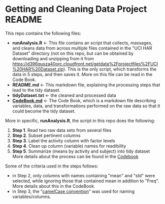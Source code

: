 Getting and Cleaning Data Project README
==========================

This repo contains the following files:
* __runAnalysis.R__ <- This file contains an script that collects, massages, and cleans data from across multiple files contained in the "UCI HAR Dataset" directory (not on this repo, but can be obtained by downloading and unzipping from it from https://d396qusza40orc.cloudfront.net/getdata%2Fprojectfiles%2FUCI%20HAR%20Dataset.zip). This is the only script, which transforms the data in 5 steps, and then saves it. More on this file can be read in the Code Book.
* __README.md__ <- This markdown file, explaining the processing steps that lead to the tidy dataset.
* __tidyDataset.txt__ <- the cleaned and processed data
* [__CodeBook.md__](/CodeBook.md/) <- The Code Book, which is a markdown file describing variables, data, and transformations performed on the raw data so that it could become the tidy dataset.

More in specific, __runAnalysis.R__, the script in this repo does the following:

1. __Step 1__. Read two raw data sets from several files
2. __Step 2__. Subset pertinent columns
3. __Step 3__. Label the activity column with factor levels
4. __Step 4__. Clean up column (variable) names for readibility
5. __Step 5__. Summarize (means by activity and subject) into tidy dataset
More details about the process can be found in the [Codebook](/CodeBook.md/)

Some of the criteria used in the steps follows:
* in Step 2, only columns with names containing "mean" and "std" were selected, while ignoring those that contained mean in addition to "Freq". More details about this in the CodeBook.
* in Step 3, the "[camelCase convention](http://en.wikipedia.org/wiki/CamelCase)" was used for naming variables/columns.